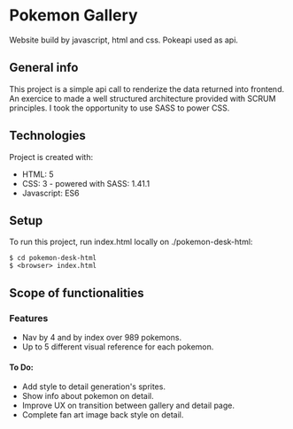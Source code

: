 # Pokemon Gallery
Website build by javascript, html and css. Pokeapi used as api.

## General info
This project is a simple api call to renderize the data returned into frontend.
An exercice to made a well structured architecture provided with SCRUM principles.
I took the opportunity to use SASS to power CSS.
	
## Technologies
Project is created with:
* HTML: 5
* CSS: 3 - powered with SASS: 1.41.1
* Javascript: ES6

## Setup
To run this project, run index.html locally on ./pokemon-desk-html:

```
$ cd pokemon-desk-html
$ <browser> index.html
```

## Scope of functionalities
### Features
* Nav by 4 and by index over 989 pokemons.
* Up to 5 different visual reference for each pokemon.
#### To Do:
* Add style to detail generation's sprites.
* Show info about pokemon on detail.
* Improve UX on transition between gallery and detail page.
* Complete fan art image back style on detail.
